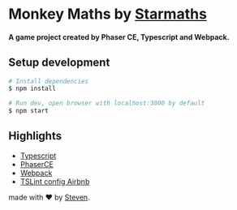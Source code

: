 # Monkey Maths by [Starmaths](http://starmathsonline.com.au/)
#### A game project created by Phaser CE, Typescript and Webpack.

## Setup development
```bash
# Install dependencies
$ npm install

# Run dev, open browser with localhost:3000 by default
$ npm start

```

## Highlights
- [Typescript](https://www.typescriptlang.org/)
- [PhaserCE](https://phaser.io/docs/2.6.2/index)
- [Webpack](https://webpack.js.org/)
- [TSLint config Airbnb](https://www.npmjs.com/package/tslint-config-airbnb)


made with &#x2764; by [Steven](https://github.com/iamstevendao).
